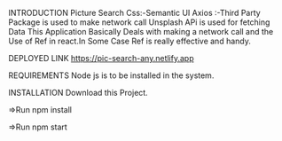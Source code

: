 INTRODUCTION
Picture Search
Css:-Semantic UI
Axios :-Third Party Package is used to make network call
Unsplash APi is used for fetching Data
This Application Basically Deals with making a network call and the Use of Ref in react.In Some Case Ref is really effective and handy.

DEPLOYED LINK
https://pic-search-any.netlify.app

REQUIREMENTS
Node js is to be installed in the system.

INSTALLATION
Download this Project.

=>Run npm install

=>Run npm start
